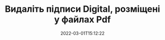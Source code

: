---
############################# Static ############################
layout: "auto-gen-signature"
date: 2022-03-01T15:12:22
draft: false
operation: Delete
signaturetype: Digital
fileformat: Pdf
productName: Java
lang: uk
productCode: java
otherformats: pdf doc docx docm dot dotx odt ott xls xlsx xlsm xlsb ods ots xltx xltm pptx pptm
breadcrumb: Put Digital signature on Pdf for Java

############################# Head ############################
head_title: "Видалити підписи Digital із файлів Pdf через Java"
head_description: "Видалення певних підписів Digital із підписаних документів Pdf можна легко виконати за допомогою короткого коду Java."

############################# Header ############################
title: "Видаліть підписи Digital, розміщені у файлах Pdf"
description: "Видаліть різні підписи Digital з документів Pdf. Для видалення підписів Digital потрібен простий код Java."
bg_image: "https://cms.admin.containerize.com/templates/aspose/App_Themes/V3/images/bg/header1.png"
bg_overlay: false
button:
    enable: true

############################# SubMenu ############################
submenu:
    enable: true

    left:
        img_alt: "GroupDocs.Signature for Java"
        image: "https://cms.admin.containerize.com/templates/groupdocs/images/product-logos/90x90-noborder/groupdocs-signature-java.png"
        product: "GroupDocs.Signature"
        platform: "Java"



############################# About ############################
about:
    enable: true
    title: "Отримайте інформацію про функції API GroupDocs.Signature for Java"
    content: |
        [GroupDocs.Signature for Java](https://products.groupdocs.com/signature/java/) API надає багато способів обробки ваших документів за допомогою електронних підписів. Доступні цифрові підписи, такі як тексти, зображення, цифрові сертифікати, штрих-коди, QR-коди, штампи або метадані. Клієнти мають можливість додавати, видаляти, оновлювати, перевіряти або шукати цифрові підписи в PDF-файлах, документах MS Word, робочих книгах MS Excel, презентаціях MS PowerPoint, файлах Adobe Photoshop і різних форматах зображень. Надається величезна кількість корисних функцій і налаштувань.
    

############################# Steps ############################
steps:
    enable: true
    title_left: "Як видалити підписи Digital із вашого документа Pdf"
    content_left: |
        [GroupDocs.Signature for Java](https://products.groupdocs.com/signature/java/) надає корисну функцію для очищення документів Pdf від підписів Digital за допомогою кількох рядків коду.
        
        * По-перше, створіть шлях передачі об’єкта Signature до вашого документа як параметр конструктора.
        * Потім створіть відповідний об’єкт підпису та встановіть його унікальний ідентифікатор.
        * Після цього викличте метод Delete, передаючи об’єкт підпису, який необхідно видалити.
        * Нарешті, обробіть результати операції.

    title_right: "Системні вимоги"
    content_right: |
        GroupDocs.Signature for Java підтримуються на всіх основних платформах і операційних системах. Перш ніж виконувати наведений нижче код, переконайтеся, що у вашій системі встановлено такі передумови.

        * Операційні системи: Microsoft Windows, Linux, MacOS
        * Середовища розробки: NetBeans, Intellij IDEA, Eclipse, etc.
        * Java runtime: J2SE 6.0 and above
        * Завантажте останню версію GroupDocs.Signature for Java з [Maven](https://repository.groupdocs.com/webapp/#/artifacts/browse/tree/General/repo/com/groupdocs/groupdocs-signature)
         
    code: |
        ```java    
                
        // Set up input Pdf file
        String filePath = "input.pdf";
        // Set up output file
        String outputFilePath = "output.pdf";

        // Instantiate Signature for input file
        Signature signature = new Signature(filePath);

        // Id of signature which is supposed to be deleted
        // such Id may be obtained as result of search operation
        String id = "a01e1940-997a-444b-89af-9309a2d559a5";

        // provide signature item to delete
        DigitalSignature signatureToDelete = new DigitalSignature(id);

        // delete signature
        Boolean deleteResult = signature.delete(outputFilePath, signatureToDelete);

        // process deletion result
        if (deleteResult)
        {
                System.out.println("Signature was deleted successfully!");
        }
        ```

############################# Demos ############################
demos:
    enable: true
    title: "Підписання за допомогою підписів Digital Демо"
    content: |
       Додайте різні електронні підписи до файлу Pdf просто зараз, відвідавши веб-сайт [GroupDocs.Signature App](https://products.groupdocs.app/signature/family).          

############################# More Formats ############################
more_formats:
    enable: true
    title: "Видаліть свої підписи Digital за допомогою Java"
    content: |
        "Видалення електронних підписів, які були додані до документів різних форматів. Швидко видаліть підписи без додаткового коду."
    format: 
       
       
back_to_top:
    enable: true
---